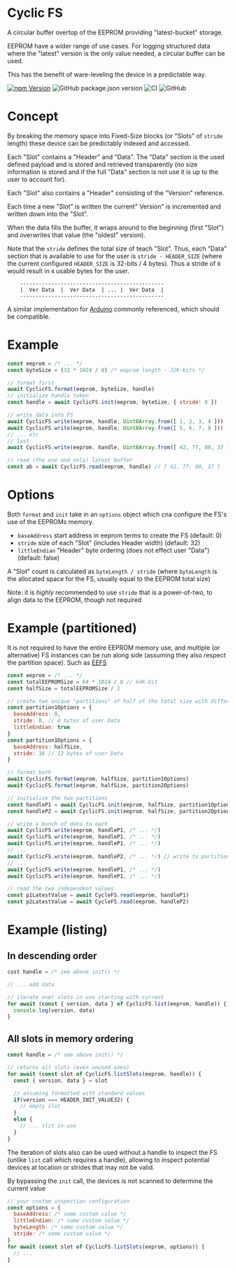 # Cyclic FS

A circular buffer overtop of the EEPROM providing "latest-bucket" storage.

EEPROM have a wider range of use cases.  For logging structured data where the "latest" version is the only value needed, a circular buffer can be used.

This has the benefit of ware-leveling the device in a predictable way.

[![npm Version](http://img.shields.io/npm/v/@johntalton/cyclic-fs.svg)](https://www.npmjs.com/package/@johntalton/cyclic-fs)
![GitHub package.json version](https://img.shields.io/github/package-json/v/johntalton/cyclic-fs)
![CI](https://github.com/johntalton/cyclic-fs/workflows/CI/badge.svg)
![GitHub](https://img.shields.io/github/license/johntalton/cyclic-fs)


# Concept

By breaking the memory space into Fixed-Size blocks (or "Slots" of `stride` length) these device can be predictably indexed and accessed.

Each "Slot" contains a "Header" and "Data".  The "Data" section is the used defined payload and is stored and retrieved transparently (no size information is stored and if the full "Data" section is not use it is up to the user to account for).

Each "Slot" also contains a "Header" consisting of the "Version" reference.

Each time a new "Slot" is written the current" Version" is incremented and written down into the "Slot".

When the data fills the buffer, it wraps around to the beginning (first "Slot") and overwrites that value (the "oldest" version).

Note that the `stride` defines the total size of teach "Slot".  Thus, each "Data" section that is available to use for the user is `stride - HEADER_SIZE` (where the current configured `HEADER_SIZE` is 32-bits / 4 bytes).  Thus a stride of `8` would result in `4` usable bytes for the user.



```
    ----------------------------------------------
    |  Ver Data  |  Ver Data  | ... |  Ver Data  |
    ----------------------------------------------
```

A similar implementation for [Arduino](https://github.com/RobTillaart/I2C_EEPROM/blob/master/I2C_eeprom_cyclic_store.h) commonly referenced, which should be compatible.


# Example

```javascript
const eeprom = /* ... */
const byteSize = (32 * 1024 / 8) /* eeprom length - 32K-bits */

// format first
await CyclicFS.format(eeprom, byteSize, handle)
// initialize handle token
const handle = await CyclicFS.init(eeprom, byteSize, { stride: 8 })

// write data into FS
await CyclicFS.write(eeprom, handle, Uint8Array.from([ 1, 2, 3, 4 ]))
await CyclicFS.write(eeprom, handle, Uint8Array.from([ 5, 6, 7, 8 ]))
// ... etc
// last
await CyclicFS.write(eeprom, handle, Uint8Array.from([ 42, 77, 00, 37 ]))

// read (the one and only) latest buffer
const ab = await CyclicFS.read(eeprom, handle) // [ 42, 77, 00, 37 ]
```

# Options

Both `format` and `init` take in an `options` object which cna configure the FS's use of the EEPROMs memory.

- `baseAddress` start address in eeprom terms to create the FS (default: 0)
- `stride` size of each "Slot" (includes Header width) (default: 32)
- `littleEndian` "Header" byte ordering (does not effect user "Data") (default: false)

A "Slot" count is calculated as `byteLength / stride` (where `byteLength` is the allocated space for the FS, usually equal to the EEPROM total size)

Note: it is *highly* recommended to use `stride` that is a power-of-two, to align data to the EEPROM, though not required


# Example (partitioned)

It is not required to have the entire EEPROM memory use, and multiple (or alternative) FS instances can be run along side (assuming they also respect the partition space). Such as [EEFS](https://github.com/johntalton/eefs)

```javascript
const eeprom = /* ... */
const totalEEPROMSize = 64 * 1024 / 8 // 64K-bit
const halfSize = totalEEPROMSize / 2

// create two unique "partitions" of half of the total size with different options
const partition1Options = {
  baseAddress: 0,
  stride: 8, // 4 bytes of user Data
  littleEndian: true
}
const partition1Options = {
  baseAddress: halfSize,
  stride: 16 // 12 bytes of user Data
}

// format both
await CyclicFS.format(eeprom, halfSize, partition1Options)
await CyclicFS.format(eeprom, halfSize, partition2Options)

// initialize the two partitions
const handleP1 = await CyclicFS.init(eeprom, halfSize, partition1Options)
const handleP2 = await CyclicFS.init(eeprom, halfSize, partition2Options)

// write a bunch of data to each
await CyclicFS.write(eeprom, handleP1, /* ... */)
await CyclicFS.write(eeprom, handleP1, /* ... */)
await CyclicFS.write(eeprom, handleP1, /* ... */)
// ...
await CyclicFS.write(eeprom, handleP2, /* ... */) // write to partition 2
// ...
await CyclicFS.write(eeprom, handleP1, /* ... */)
await CyclicFS.write(eeprom, handleP1, /* ... */)

// read the two independent values
const p1LatestValue = await CycleFS.read(eeprom, handleP1)
const p2LatestValue = await CycleFS.read(eeprom, handleP2)

```

# Example (listing)

## In descending order
```javascript
cost handle = /* see above init() */

// ... add data

// iterate over slots in use starting with current
for await (const { version, data } of CyclicFS.list(eeprom, handle)) {
  console.log(version, data)
}

```

## All slots in memory ordering
```javascript
const handle = /* see above init() */

// returns all slots (even unused ones)
for await (const slot of CyclicFS.listSlots(eeprom, handle)) {
  const { version, data } = slot

  // assuming formatted with standard values
  if(version === HEADER_INIT_VALUE32) {
    // empty slot
  }
  else {
    // ... slit in-use
  }
}
```

The iteration of slots also can be used without a handle to inspect the FS (unlike `list` call which requires a handle), allowing to inspect potential devices at location or strides that may not be valid.

By bypassing the `init` call, the devices is not scanned to determine the current value

```javascript
// your custom inspection configuration
const options = {
  baseAddress: /* some custom value */
  littleEndian: /* some custom value */
  byteLength: /* some custom value */
  stride: /* some custom value */
}
for await (const slot of CyclicFS.listSlots(eeprom, options)) {
  // ...
}
```